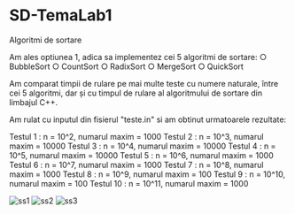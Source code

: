# SD-TemaLab1
Algoritmi de sortare

Am ales optiunea 1, adica sa implementez cei 5 algoritmi de sortare:
○ BubbleSort
○ CountSort
○ RadixSort
○ MergeSort
○ QuickSort

Am comparat timpii de rulare pe mai multe teste cu numere naturale, între cei 5 algoritmi, dar și cu timpul de rulare al algoritmului de sortare din limbajul C++.

Am rulat cu inputul din fisierul "teste.in" si am obtinut urmatoarele rezultate:

Testul 1 :  n = 10^2, numarul maxim = 1000
Testul 2 :  n = 10^3, numarul maxim = 10000
Testul 3 :  n = 10^4, numarul maxim = 10000
Testul 4 :  n = 10^5, numarul maxim = 10000
Testul 5 :  n = 10^6, numarul maxim = 1000
Testul 6 :  n = 10^7, numarul maxim = 1000
Testul 7 :  n = 10^8, numarul maxim = 1000
Testul 8 :  n = 10^9, numarul maxim = 100
Testul 9 :  n = 10^10, numarul maxim = 100
Testul 10 :  n = 10^11, numarul maxim = 1000



![ss1](https://user-images.githubusercontent.com/75803999/111036746-710af080-8429-11eb-91c6-d6d809a9c4b1.png)
![ss2](https://user-images.githubusercontent.com/75803999/111036747-71a38700-8429-11eb-93c7-fa4c36aff339.png)
![ss3](https://user-images.githubusercontent.com/75803999/111036748-723c1d80-8429-11eb-8374-74572d2a577a.png)


